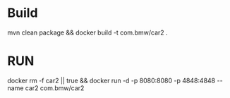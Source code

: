 # Build
mvn clean package && docker build -t com.bmw/car2 .

# RUN

docker rm -f car2 || true && docker run -d -p 8080:8080 -p 4848:4848 --name car2 com.bmw/car2 